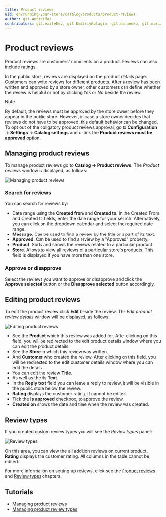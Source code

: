 ```yaml
---
title: Product reviews
uid: en/running-your-store/catalog/products/product-reviews
author: git.AndreiMaz
contributors: git.exileDev, git.DmitriyKulagin, git.dunaenko, git.mariannk
---
```


# Product reviews

Product reviews are customers' comments on a product. Reviews can also include ratings.

In the public store, reviews are displayed on the product details page. Customers can write reviews for different products. After a review has been written and approved by a store owner, other customers can define whether the review is helpful or not by clicking *Yes* or *No* beside the review.

> [!NOTE]
> 
> By default, the reviews must be approved by the store owner before they appear in the public store. However, in case a store owner decides that reviews do not have to be approved, this default behavior can be changed. To opt out of the obligatory product reviews approval, go to **Configuration → Settings → Catalog settings** and untick the **Product reviews must be approved** option.

## Managing product reviews

To manage product reviews go to **Catalog → Product reviews**. The *Product reviews* window is displayed, as follows:

![Managing product reviews](_static/product-reviews/product_reviews2.png)

### Search for reviews

You can search for reviews by:

- Date range using the **Created from** and **Created to**. In the Created From and Created to fields, enter the date range for your search. Alternatively, you can click on the dropdown calendar and select the required date range.
- **Message**. Can be used to find a review by the title or a part of its text.
- **Approved**. Can be used to find a review by a "Approved" property.
- **Product**. Sorts and shows the reviews related to a particular product.
- **Store**. Allows to view all reviews of a particular store's products. This field is displayed if you have more than one store.

### Approve or disapprove

Select the reviews you want to approve or disapprove and click the **Approve selected** button or the **Disapprove selected** button accordingly.

## Editing product reviews

To edit the product review click **Edit** beside the review. The *Edit product review details* window will be displayed, as follows:

![Editing product reviews](_static/product-reviews/edit_product_review_details.png)

- See the **Product** which this review was added for. After clicking on this field, you will be redirected to the edit product details window where you can edit the product details.
- See the **Store** in which this review was written.
- And **Customer** who created the review. After clicking on this field, you will be redirected to the edit customer details window where you can edit the details.
- You can edit the review **Title**.
- As well as the its **Text**.
- In the **Reply text** field you can leave a reply to review, it will be visible in the public store below the review.
- **Rating** displays the customer rating. It cannot be edited.
- Tick the **Is approved** checkbox, to approve the review.
- **Created on** shows the date and time when the review was created.

## Review types

If you created custom review types you will see the *Review types* panel:

![Review types](_static/product-reviews/review-types.jpg)

On this area, you can view the all addition reviews on current product. **Rating** displays the customer rating. All columns in the table cannot be edited.

For more information on setting up reviews, click see the [Product reviews](xref:en/running-your-store/catalog/catalog-settings#product-reviews) and [Review types](xref:en/running-your-store/catalog/catalog-settings#review-types) chapters.

## Tutorials

- [Managing product reviews](https://www.youtube.com/watch?v=TBOpCoEAMnU&feature=youtu.be)
- [Managing product review types](https://youtu.be/Ts7_T9sd1Do)
